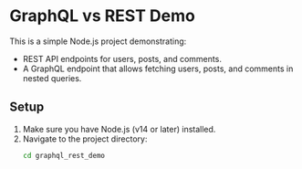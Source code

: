 # GraphQL vs REST Demo

This is a simple Node.js project demonstrating:

- REST API endpoints for users, posts, and comments.
- A GraphQL endpoint that allows fetching users, posts, and comments in nested queries.

## Setup

1. Make sure you have Node.js (v14 or later) installed.
2. Navigate to the project directory:
   ```bash
   cd graphql_rest_demo
